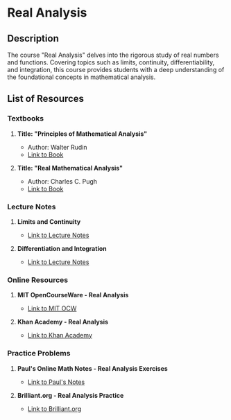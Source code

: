 # Real Analysis

## Description

The course "Real Analysis" delves into the rigorous study of real numbers and functions. Covering topics such as limits, continuity, differentiability, and integration, this course provides students with a deep understanding of the foundational concepts in mathematical analysis.

## List of Resources

### Textbooks

1. **Title: "Principles of Mathematical Analysis"**
   - Author: Walter Rudin
   - [Link to Book](http://example.com/principles-of-mathematical-analysis)

2. **Title: "Real Mathematical Analysis"**
   - Author: Charles C. Pugh
   - [Link to Book](http://example.com/real-mathematical-analysis)

### Lecture Notes

1. **Limits and Continuity**
   - [Link to Lecture Notes](http://example.com/limits-continuity)

2. **Differentiation and Integration**
   - [Link to Lecture Notes](http://example.com/differentiation-integration)

### Online Resources

1. **MIT OpenCourseWare - Real Analysis**
   - [Link to MIT OCW](http://ocw.mit.edu/real-analysis)

2. **Khan Academy - Real Analysis**
   - [Link to Khan Academy](http://khanacademy.org/real-analysis)

### Practice Problems

1. **Paul's Online Math Notes - Real Analysis Exercises**
   - [Link to Paul's Notes](http://tutorial.math.lamar.edu/real-analysis)

2. **Brilliant.org - Real Analysis Practice**
   - [Link to Brilliant.org](http://brilliant.org/real-analysis)
